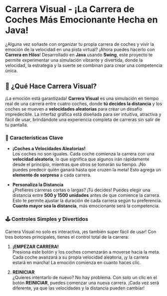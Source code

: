 # Carrera Visual - ¡La Carrera de Coches Más Emocionante Hecha en Java!

¿Alguna vez soñaste con organizar tu propia carrera de coches y vivir la emoción de la velocidad en una pista virtual? ¡Ahora puedes hacerlo con **Carrera en Hilos**! Desarrollado en **Java** usando **Swing**, este proyecto te permite experimentar una simulación vibrante y divertida, donde la velocidad, la estrategia y la suerte se combinan para crear una competencia única.

## 🚗 ¿Qué Hace Carrera Visual?

¡La emoción está garantizada! **Carrera Visual** es una simulación en tiempo real de una carrera entre cuatro coches, donde **tú decides la distancia** y los coches se mueven a **velocidades aleatorias** para crear un desafío impredecible. La interfaz gráfica está diseñada para ser intuitiva, atractiva y fácil de usar, brindándote una experiencia completa de carreras sin salir de tu pantalla.

### 🏁 **Características Clave**

- **¡Coches a Velocidades Aleatorias!**  
  Los coches no son iguales. Cada coche comienza la carrera con una **velocidad aleatoria**, lo que significa que algunos irán rápidamente desde el principio, mientras que otros se tomarán su tiempo. ¡No puedes predecir quién ganará hasta que cruzen la meta! Esto agrega un **elemento de sorpresa** a cada carrera.

- **Personaliza la Distancia**  
  ¿Prefieres carreras cortas o largas? ¡Tú decides! Puedes elegir una distancia entre **500 y 1500 unidades** antes de que comience la carrera. Esto te permite ajustar la duración de cada carrera según tu preferencia. **Cuanto mayor sea la distancia**, más emocionante será la competencia.

### 🕹️ **Controles Simples y Divertidos**

Carrera Visual no solo es interactiva, ¡es también super fácil de usar! Con tres botones principales, tienes el control total de la carrera:

1. **¡EMPEZAR CARRERA!**  
   Presiona este botón y los coches comenzarán a moverse hacia la meta. Cada coche avanzará a su propia velocidad aleatoria, ¡y la carrera estará en marcha! La emoción comienza en cuanto haces clic.

2. **REINICIAR**  
   ¿Quieres intentarlo de nuevo? No hay problema. Con solo un clic en el botón **REINICIAR**, puedes comenzar una nueva carrera. ¡Cada vez será diferente, ya que las velocidades y la distancia pueden cambiar!




